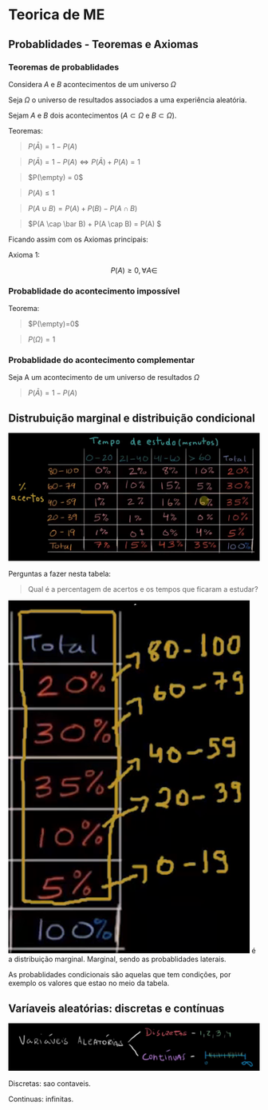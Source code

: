 # Teorica de ME

## Probablidades - Teoremas e Axiomas

### Teoremas de probablidades
Considera *A* e *B* acontecimentos de um universo $\Omega$


Seja $\Omega$ o universo de resultados associados a uma experiência aleatória.

Sejam *A* e *B* dois acontecimentos ($A\subset \Omega$ e $B \subset \Omega$).

Teoremas:
> $P(\bar{A})= 1-P(A)$

> $P(\bar A) = 1 - P(A) \Leftrightarrow P(\bar A) + P(A) = 1$

> $P(\empty) = 0$

> $P(A) \leq 1$

> $P(A \cup B) = P(A) + P(B) - P(A \cap B)$

> $P(A \cap \bar B) + P(A \cap B) = P(A) $

Ficando assim com os Axiomas principais:

Axioma 1:

$$
P(A) \geq 0, \forall A \in 
$$

### Probablidade do acontecimento impossível

Teorema:

> $P(\empty)=0$

> $P(\Omega)=1$ 


### Probablidade do acontecimento complementar

Seja A um acontecimento de um universo de resultados $\Omega$
> $P(\bar A)=1-P(A)$

## Distrubuição marginal e distribuição condicional

![](Screenshot_20200828_181050.png)

Perguntas a fazer nesta tabela:
> Qual é a percentagem de acertos e os tempos que ficaram a estudar?


![](Screenshot_20200828_181546.png) é a distribuição marginal. Marginal, sendo as probablidades laterais.

As probablidades condicionais são aquelas que tem condições, por exemplo os valores que estao no meio da tabela.

## Varíaveis aleatórias: discretas e contínuas

![](Screenshot_20200828_182247.png)

Discretas: sao contaveis.

Continuas: infinitas.